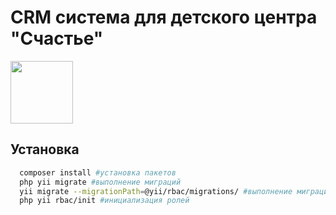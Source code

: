 # CRM система для детского центра "Счастье"

<p align="">
    <a href="https://schaste-club.ru" target="_blank">
        <img src="https://schaste-club.ru/images/logo/6.png" height="100px">
    </a>
</p>

## Установка
```bash
  composer install #установка пакетов
  php yii migrate #выполнение миграций
  yii migrate --migrationPath=@yii/rbac/migrations/ #выполнение миграций RBAC
  php yii rbac/init #инициализация ролей
```

